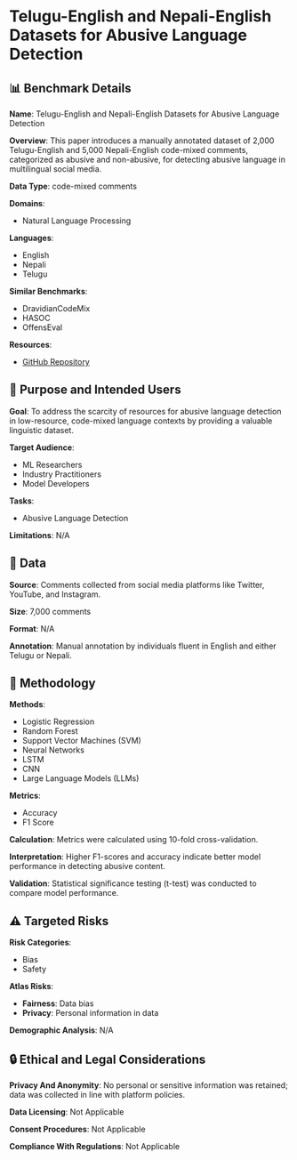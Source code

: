 # Telugu-English and Nepali-English Datasets for Abusive Language Detection

## 📊 Benchmark Details

**Name**: Telugu-English and Nepali-English Datasets for Abusive Language Detection

**Overview**: This paper introduces a manually annotated dataset of 2,000 Telugu-English and 5,000 Nepali-English code-mixed comments, categorized as abusive and non-abusive, for detecting abusive language in multilingual social media.

**Data Type**: code-mixed comments

**Domains**:
- Natural Language Processing

**Languages**:
- English
- Nepali
- Telugu

**Similar Benchmarks**:
- DravidianCodeMix
- HASOC
- OffensEval

**Resources**:
- [GitHub Repository](https://github.com/Ranveer098/Code-Mix-and-Code-Switch)

## 🎯 Purpose and Intended Users

**Goal**: To address the scarcity of resources for abusive language detection in low-resource, code-mixed language contexts by providing a valuable linguistic dataset.

**Target Audience**:
- ML Researchers
- Industry Practitioners
- Model Developers

**Tasks**:
- Abusive Language Detection

**Limitations**: N/A

## 💾 Data

**Source**: Comments collected from social media platforms like Twitter, YouTube, and Instagram.

**Size**: 7,000 comments

**Format**: N/A

**Annotation**: Manual annotation by individuals fluent in English and either Telugu or Nepali.

## 🔬 Methodology

**Methods**:
- Logistic Regression
- Random Forest
- Support Vector Machines (SVM)
- Neural Networks
- LSTM
- CNN
- Large Language Models (LLMs)

**Metrics**:
- Accuracy
- F1 Score

**Calculation**: Metrics were calculated using 10-fold cross-validation.

**Interpretation**: Higher F1-scores and accuracy indicate better model performance in detecting abusive content.

**Validation**: Statistical significance testing (t-test) was conducted to compare model performance.

## ⚠️ Targeted Risks

**Risk Categories**:
- Bias
- Safety

**Atlas Risks**:
- **Fairness**: Data bias
- **Privacy**: Personal information in data

**Demographic Analysis**: N/A

## 🔒 Ethical and Legal Considerations

**Privacy And Anonymity**: No personal or sensitive information was retained; data was collected in line with platform policies.

**Data Licensing**: Not Applicable

**Consent Procedures**: Not Applicable

**Compliance With Regulations**: Not Applicable
